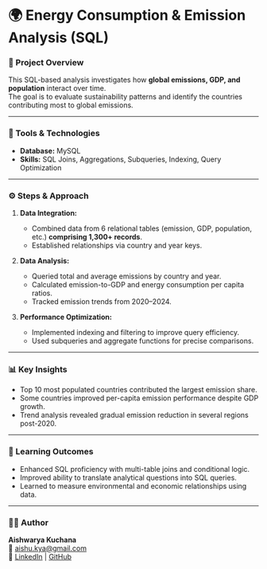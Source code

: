 # 🌍 Energy Consumption & Emission Analysis (SQL)

### 📘 Project Overview
This SQL-based analysis investigates how **global emissions, GDP, and population** interact over time.  
The goal is to evaluate sustainability patterns and identify the countries contributing most to global emissions.

---

### 🧰 Tools & Technologies
- **Database:** MySQL  
- **Skills:** SQL Joins, Aggregations, Subqueries, Indexing, Query Optimization

---

### ⚙️ Steps & Approach
1. **Data Integration:**  
   - Combined data from 6 relational tables (emission, GDP, population, etc.) **comprising 1,300+ records**.  
   - Established relationships via country and year keys.

2. **Data Analysis:**  
   - Queried total and average emissions by country and year.  
   - Calculated emission-to-GDP and energy consumption per capita ratios.  
   - Tracked emission trends from 2020–2024.

3. **Performance Optimization:**  
   - Implemented indexing and filtering to improve query efficiency.  
   - Used subqueries and aggregate functions for precise comparisons.

---

### 📊 Key Insights
- Top 10 most populated countries contributed the largest emission share.  
- Some countries improved per-capita emission performance despite GDP growth.  
- Trend analysis revealed gradual emission reduction in several regions post-2020.

---

### 🧠 Learning Outcomes
- Enhanced SQL proficiency with multi-table joins and conditional logic.  
- Improved ability to translate analytical questions into SQL queries.  
- Learned to measure environmental and economic relationships using data.

---

### 👩‍💻 Author
**Aishwarya Kuchana**  
📧 [aishu.kya@gmail.com](mailto:aishu.kya@gmail.com)  
🔗 [LinkedIn](https://www.linkedin.com/in/aishwarya-kuchana) | [GitHub](https://github.com/Aishwarya-Kuchana)
